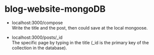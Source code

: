 # blog-website-mongoDB

- localhost:3000/compose\
Write the title and the post, then could save at the local mongoose.

- localhost:3000/posts/_id\
The specific page by typing in the title (_id is the primary key of the collection in the database). 
